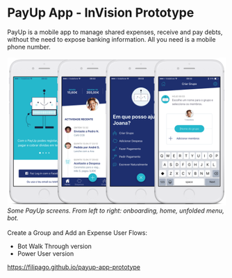 # PayUp App - InVision Prototype

PayUp is a mobile app to manage shared expenses, receive and pay debts, without the need to
expose banking information. All you need is a mobile phone number.
<br></br>
<img src="https://raw.githubusercontent.com/FilipaGo/payup-app-prototype/master/_images_readme/payup_comp%402x.png" width="1000" />
*Some PayUp screens. From left to right: onboarding, home, unfolded menu, bot.*
<br></br>
Create a Group and Add an Expense User Flows:

* Bot Walk Through version
* Power User version

https://filipago.github.io/payup-app-prototype
